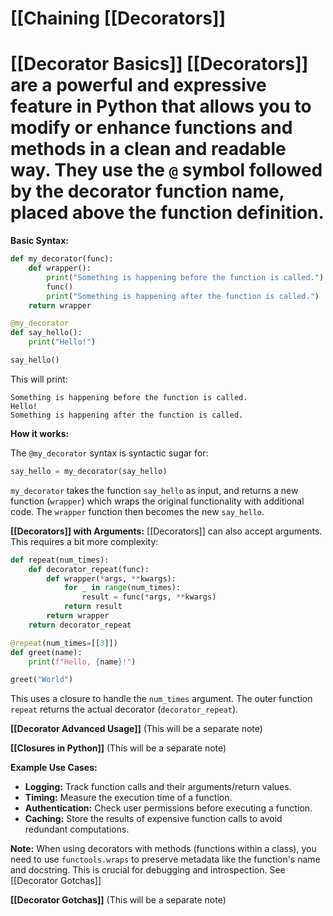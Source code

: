 # [[Chaining [[Decorators]]
# [[Decorator Basics]]  [[Decorators]] are a powerful and expressive feature in Python that allows you to modify or enhance functions and methods in a clean and readable way.  They use the `@` symbol followed by the decorator function name, placed above the function definition.

**Basic Syntax:**

```python
def my_decorator(func):
    def wrapper():
        print("Something is happening before the function is called.")
        func()
        print("Something is happening after the function is called.")
    return wrapper

@my_decorator
def say_hello():
    print("Hello!")

say_hello()
```

This will print:

```
Something is happening before the function is called.
Hello!
Something is happening after the function is called.
```

**How it works:**

The `@my_decorator` syntax is syntactic sugar for:

```python
say_hello = my_decorator(say_hello)
```

`my_decorator` takes the function `say_hello` as input, and returns a new function (`wrapper`) which wraps the original functionality with additional code.  The `wrapper` function then becomes the new `say_hello`.

**[[Decorators]] with Arguments:**
 [[Decorators]] can also accept arguments.  This requires a bit more complexity:

```python
def repeat(num_times):
    def decorator_repeat(func):
        def wrapper(*args, **kwargs):
            for _ in range(num_times):
                result = func(*args, **kwargs)
            return result
        return wrapper
    return decorator_repeat

@repeat(num_times=[[3]])
def greet(name):
    print(f"Hello, {name}!")

greet("World")
```

This uses a closure to handle the `num_times` argument. The outer function `repeat` returns the actual decorator (`decorator_repeat`).

**[[Decorator Advanced Usage]]**  (This will be a separate note)

**[[Closures in Python]]** (This will be a separate note)


**Example Use Cases:**

* **Logging:**  Track function calls and their arguments/return values.
* **Timing:** Measure the execution time of a function.
* **Authentication:**  Check user permissions before executing a function.
* **Caching:** Store the results of expensive function calls to avoid redundant computations.

**Note:**  When using decorators with methods (functions within a class), you need to use `functools.wraps` to preserve metadata like the function's name and docstring.  This is crucial for debugging and introspection.  See [[Decorator Gotchas]]

**[[Decorator Gotchas]]** (This will be a separate note)
